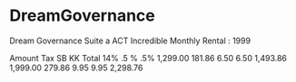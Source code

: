 # DreamGovernance 
Dream Governance Suite
a
ACT Incredible 
Monthly Rental : 1999

Amount                               Tax                         SB                           KK                           Total
                                                14%                        .5 %    .5%
1,299.00               181.86   6.50        6.50        1,493.86
1,999.00               279.86   9.95        9.95        2,298.76

